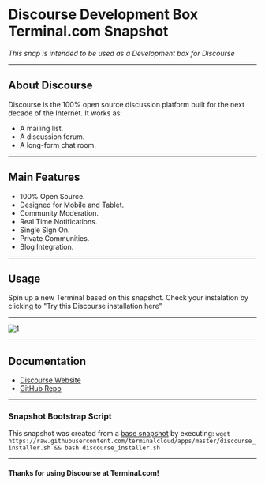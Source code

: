 # **Discourse Development Box** Terminal.com Snapshot

*This snap is intended to be used as a Development box for Discourse*

---

## About Discourse

Discourse is the 100% open source discussion platform built for the next decade of the Internet. It works as:
- A mailing list.
- A discussion forum.
- A long-form chat room.

---

## Main Features

- 100% Open Source.
- Designed for Mobile and Tablet.
- Community Moderation.
- Real Time Notifications.
- Single Sign On.
- Private Communities.
- Blog Integration.

---

## Usage

Spin up a new Terminal based on this snapshot. Check your instalation by clicking to "Try this Discourse installation here"


---

![1](https://camo.githubusercontent.com/dff8b033788d4c4b7ab22ef40bafc940cb120f1d/68747470733a2f2f7261772e6769746875622e636f6d2f646973636f757273652f646973636f757273652d646f63696d616765732f6d61737465722f726561646d652f6e657875732d372d6d6f62696c652d646973636f757273652d736d616c6c332e706e67)

---

## Documentation

- [Discourse Website](http://www.discourse.org/)
- [GitHub Repo](https://github.com/discourse/discourse)

---

### Snapshot Bootstrap Script

This snapshot was created from a [base snapshot](https://www.terminal.com/tiny/FzpHiTXG1K) by executing:
`wget https://raw.githubusercontent.com/terminalcloud/apps/master/discourse_installer.sh && bash discourse_installer.sh`

---

#### Thanks for using Discourse at Terminal.com!
